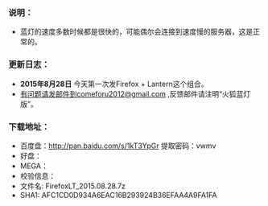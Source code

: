 ### 说明：
* 蓝灯的速度多数时候都是很快的，可能偶尔会连接到速度慢的服务器，这是正常的。

### 更新日志：
* **2015年8月28日** 今天第一次发Firefox + Lantern这个组合。
* 有问题请发邮件到comeforu2012@gmail.com ,反馈邮件请注明“火狐蓝灯版”。

### 下载地址：
 * 百度盘：http://pan.baidu.com/s/1kT3YpGr 提取密码：vwmv
 * 好盘：
 * MEGA：
 * 校验信息：
  * 文件名: FirefoxLT_2015.08.28.7z
  * SHA1: AFC1CD0D934A6EAC16B293924B36EFAA4A9FA1FA

